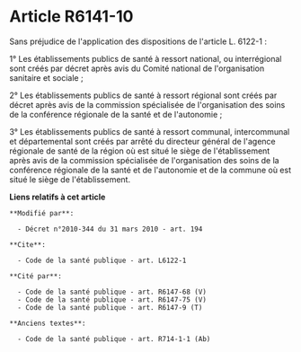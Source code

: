 # Article R6141-10

Sans préjudice de l'application des dispositions de l'article L. 6122-1 :

1° Les établissements publics de santé à ressort national, ou interrégional sont créés par décret après avis du Comité
national de l'organisation sanitaire et sociale ; 

2° Les établissements publics de santé à ressort régional sont créés par décret après avis de la commission spécialisée de
l'organisation des soins de la conférence régionale de la santé et de l'autonomie ; 

3° Les établissements publics de santé à ressort communal, intercommunal et départemental sont créés par arrêté du directeur
général de l'agence régionale de santé de la région où est situé le siège de l'établissement après avis de la commission
spécialisée de l'organisation des soins de la conférence régionale de la santé et de l'autonomie et de la commune où est
situé le siège de l'établissement.

**Liens relatifs à cet article**

	**Modifié par**:

	  - Décret n°2010-344 du 31 mars 2010 - art. 194

	**Cite**:

	  - Code de la santé publique - art. L6122-1

	**Cité par**:

	  - Code de la santé publique - art. R6147-68 (V)
	  - Code de la santé publique - art. R6147-75 (V)
	  - Code de la santé publique - art. R6147-9 (T)

	**Anciens textes**:

	  - Code de la santé publique - art. R714-1-1 (Ab)
